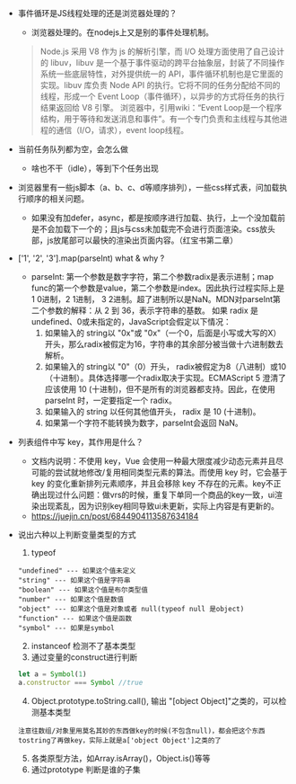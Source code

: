 + 事件循环是JS线程处理的还是浏览器处理的？
	- 浏览器处理的。在nodejs上又是别的事件处理机制。 
	> Node.js 采用 V8 作为 js 的解析引擎，而 I/O 处理方面使用了自己设计的 libuv，libuv 是一个基于事件驱动的跨平台抽象层，封装了不同操作系统一些底层特性，对外提供统一的 API，事件循环机制也是它里面的实现。libuv 库负责 Node API 的执行。它将不同的任务分配给不同的线程，形成一个 Event Loop（事件循环），以异步的方式将任务的执行结果返回给 V8 引擎。
	> 浏览器中，引用wiki：“Event Loop是一个程序结构，用于等待和发送消息和事件”。有一个专门负责和主线程与其他进程的通信（I/O，请求），event loop线程。

+ 当前任务队列都为空，会怎么做
	- 啥也不干（idle），等到下个任务出现

+ 浏览器里有一些js脚本（a、b、c、d等顺序排列），一些css样式表，问加载执行顺序的相关问题。
	- 如果没有加defer，async，都是按顺序进行加载、执行，上一个没加载前是不会加载下一个的；且js与css未加载完不会进行页面渲染。css放头部，js放尾部可以最快的渲染出页面内容。（红宝书第二章）

+ ['1', '2', '3'].map(parseInt) what & why ?
	- parseInt: 第一个参数是数字字符，第二个参数radix是表示进制；map func的第一个参数是value，第二个参数是index。因此执行过程实际上是 1 0进制，2 1进制， 3 2进制。超了进制所以是NaN。MDN对parseInt第二个参数的解释：从 2 到 36，表示字符串的基数。
	如果 radix 是 undefined、0或未指定的，JavaScript会假定以下情况：
		1. 如果输入的 string以 "0x"或 "0x"（一个0，后面是小写或大写的X）开头，那么radix被假定为16，字符串的其余部分被当做十六进制数去解析。
		2. 如果输入的 string以 "0"（0）开头， radix被假定为8（八进制）或10（十进制）。具体选择哪一个radix取决于实现。ECMAScript 5 澄清了应该使用 10 (十进制)，但不是所有的浏览器都支持。因此，在使用 parseInt 时，一定要指定一个 radix。
		3. 如果输入的 string 以任何其他值开头， radix 是 10 (十进制)。
		4. 如果第一个字符不能转换为数字，parseInt会返回 NaN。

+ 列表组件中写 key，其作用是什么？
	- 文档内说明：不使用 key，Vue 会使用一种最大限度减少动态元素并且尽可能的尝试就地修改/复用相同类型元素的算法。而使用 key 时，它会基于 key 的变化重新排列元素顺序，并且会移除 key 不存在的元素。key不正确出现过什么问题：做vrs的时候，重复下单同一个商品的key一致，ui渲染出现紊乱，因为识别key相同导致ui未更新，实际上内容是有更新的。
	- https://juejin.cn/post/6844904113587634184

+ 说出六种以上判断变量类型的方式
	1. typeof
	````
	"undefined" --- 如果这个值未定义
	"string" --- 如果这个值是字符串
	"boolean" --- 如果这个值是布尔类型值
	"number" --- 如果这个值是数值
	"object" --- 如果这个值是对象或者 null(typeof null 是object)
	"function" --- 如果这个值是函数
	"symbol" --- 如果是symbol
	````
	2. instanceof 检测不了基本类型
	3. 通过变量的construct进行判断
	````js
	let a = Symbol(1)
	a.constructor === Symbol //true
	````
	4. Object.prototype.toString.call(), 输出 "[object Object]"之类的，可以检测基本类型
	````
	注意往数组/对象里用莫名其妙的东西做key的时候(不包含null)，都会把这个东西tostring了再做key，实际上就是a['object Object']之类的了
	````
	5. 各类原型方法，如Array.isArray()，Object.is()等等
	6. 通过prototype 判断是谁的子集